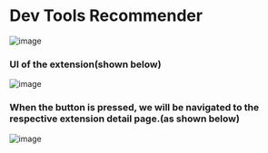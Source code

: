 # __Dev Tools Recommender__
![image](https://github.com/SeyaPrakash/Dev_Tools_Recommender/assets/127505745/8b02eadf-a08c-4692-91ac-4708eb343836)

### UI of the extension(shown below) 
![image](https://github.com/SeyaPrakash/Dev_Tools_Recommender/assets/127505745/6321838d-f6a9-40d6-ab53-137aab4435c3)

### When the button is pressed, we will be navigated to the respective extension detail page.(as shown below)
![image](https://github.com/SeyaPrakash/Dev_Tools_Recommender/assets/127505745/5144ab24-ea3e-4eac-ae1e-eccbeeadc521)
